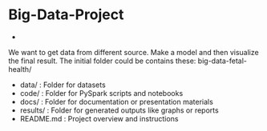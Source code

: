 # Big-Data-Project
-
We want to get data from different source. Make a model and then visualize the final result.
The initial folder could be contains these:
big-data-fetal-health/
+ data/             : Folder for datasets
+  code/            : Folder for PySpark scripts and notebooks
+ docs/             : Folder for documentation or presentation materials
+ results/          : Folder for generated outputs like graphs or reports
+ README.md         : Project overview and instructions

